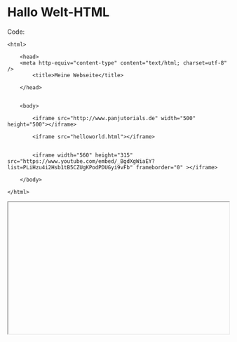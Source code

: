 
# Hallo Welt-HTML

Code:

```16+IFrames
<html>

    <head>
    <meta http-equiv="content-type" content="text/html; charset=utf-8" />
        <title>Meine Webseite</title>
        
    </head>


    <body>
    
        <iframe src="http://www.panjutorials.de" width="500" height="500"></iframe>
        
        <iframe src="helloworld.html"></iframe>
        
        
        <iframe width="560" height="315" src="https://www.youtube.com/embed/_BgdXgWiaEY?list=PLiHzu4i2Hsb1tB5CZUgKPodPDUGyi9vFb" frameborder="0" ></iframe>
        
    </body>

</html>
```




<iframe width="100%" height="300" name="iframe" src="E:/Operativ/Repos/HugoWebseite/hugo_project/content/Dokumnetationen/Informatik/Webentwicklung/HTML/1.16+IFrames.html"></iframe>

